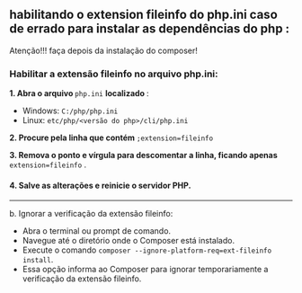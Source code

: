 ## habilitando o extension fileinfo do php.ini caso de errado para instalar as dependências do php :
Atenção!!! faça depois da instalação do composer!

### Habilitar a extensão fileinfo no arquivo php.ini:

<b> 1. Abra o arquivo </b> `php.ini` <b> localizado </b>:
-   Windows: `C:/php/php.ini` 
-   Linux: `etc/php/<versão do php>/cli/php.ini`
  
<b> 2. Procure pela linha que contém </b> `;extension=fileinfo` 

<b> 3. Remova o ponto e vírgula para descomentar a linha, ficando apenas </b> `extension=fileinfo` .
#### 4. Salve as alterações e reinicie o servidor PHP.

---
b. Ignorar a verificação da extensão fileinfo:

- Abra o terminal ou prompt de comando.
- Navegue até o diretório onde o Composer está instalado.
- Execute o comando `composer --ignore-platform-req=ext-fileinfo install`.
- Essa opção informa ao Composer para ignorar temporariamente a verificação da extensão fileinfo.
